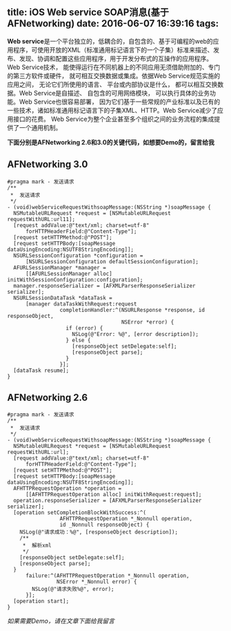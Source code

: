 title: iOS Web service SOAP消息(基于AFNetworking)
date: 2016-06-07 16:39:16
tags:
---
**Web service**是一个平台独立的，低耦合的，自包含的、基于可编程的web的应用程序，可使用开放的XML（标准通用标记语言下的一个子集）标准来描述、发布、发现、协调和配置这些应用程序，用于开发分布式的互操作的应用程序。
Web Service技术， 能使得运行在不同机器上的不同应用无须借助附加的、专门的第三方软件或硬件， 就可相互交换数据或集成。依据Web Service规范实施的应用之间， 无论它们所使用的语言、 平台或内部协议是什么， 都可以相互交换数据。Web Service是自描述、 自包含的可用网络模块， 可以执行具体的业务功能。Web Service也很容易部署， 因为它们基于一些常规的产业标准以及已有的一些技术，诸如标准通用标记语言下的子集XML、HTTP。Web Service减少了应用接口的花费。
Web Service为整个企业甚至多个组织之间的业务流程的集成提供了一个通用机制。


**下面分别是AFNetworking 2.6和3.0的关键代码，如想要Demo的，留言给我**

<!-- more -->
AFNetworking 3.0
---
```
#pragma mark - 发送请求
/**
 *  发送请求
 */
- (void)webServiceRequestWithsoapMessage:(NSString *)soapMessage {
  NSMutableURLRequest *request = [NSMutableURLRequest requestWithURL:url11];
  [request addValue:@"text/xml; charset=utf-8"
      forHTTPHeaderField:@"Content-Type"];
  [request setHTTPMethod:@"POST"];
  [request setHTTPBody:[soapMessage dataUsingEncoding:NSUTF8StringEncoding]];
  NSURLSessionConfiguration *configuration =
      [NSURLSessionConfiguration defaultSessionConfiguration];
  AFURLSessionManager *manager =
      [[AFURLSessionManager alloc] initWithSessionConfiguration:configuration];
  manager.responseSerializer = [AFXMLParserResponseSerializer serializer];
  NSURLSessionDataTask *dataTask =
      [manager dataTaskWithRequest:request
                 completionHandler:^(NSURLResponse *response, id responseObject,
                                     NSError *error) {
                   if (error) {
                     NSLog(@"Error: %@", [error description]);
                   } else {
                     [responseObject setDelegate:self];
                     [responseObject parse];
                   }
                 }];
  [dataTask resume];
}
```

   
AFNetworking 2.6
---
```
#pragma mark - 发送请求
/**
 *  发送请求
 */
- (void)webServiceRequestWithsoapMessage:(NSString *)soapMessage {
  NSMutableURLRequest *request = [NSMutableURLRequest requestWithURL:url];
  [request addValue:@"text/xml; charset=utf-8"
      forHTTPHeaderField:@"Content-Type"];
  [request setHTTPMethod:@"POST"];
  [request setHTTPBody:[soapMessage dataUsingEncoding:NSUTF8StringEncoding]];
  AFHTTPRequestOperation *operation =
      [[AFHTTPRequestOperation alloc] initWithRequest:request];
  operation.responseSerializer = [AFXMLParserResponseSerializer serializer];
  [operation setCompletionBlockWithSuccess:^(
                 AFHTTPRequestOperation *_Nonnull operation,
                 id _Nonnull responseObject) {
    NSLog(@"请求成功：%@", [responseObject description]);
    /**
     *  解析xml
     */
    [responseObject setDelegate:self];
    [responseObject parse];
  }
      failure:^(AFHTTPRequestOperation *_Nonnull operation,
                NSError *_Nonnull error) {
        NSLog(@"请求失败%@", error);
      }];
  [operation start];
}
```
*如果需要Demo，请在文章下面给我留言*

